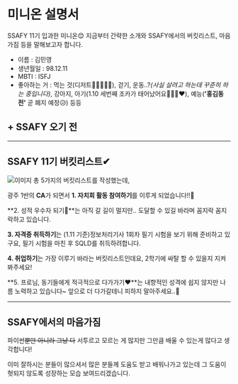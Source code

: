 # 미니온 설명서

SSAFY 11기 입과한 미니온😊
지금부터 간략한 소개와 SSAFY에서의 버킷리스트, 마음가짐 등을 말해보고자 합니다.

- 이름 : 김민영
- 생년월일 : 98.12.11
- MBTI : ISFJ
- 좋아하는 거 : 먹는 것(디저트🥨🥐🥞🍩🍪), 걷기, 운동..?*(사실 살려고 하는데 꾸준히 하는 중입니다)*, 강아지, 아기(1.10 세번째 조카가 태어났어요👶🏻🎊❤), 예능(**'홍김동전'** 곧 폐지 예정😥) 등등

**+ SSAFY 오기 전**
- 
--------------------------------------------------------------------------------------
## SSAFY 11기 버킷리스트✔

![이미지]((0102)bu.jpg)
총 5가지의 버킷리스트를 작성했는데,

광주 1반의 **CA**가 되면서 **1. 자치회 활동 참여하기**를 이루게 되었습니다!!🎉

**2. 성적 우수자 되기👑**는 아직 갈 길이 멀지만.. 도달할 수 있길 바라며 꼼지락 꼼지락하고 있습니다.

**3. 자격증 취득하기**는 (1.11 기준)정보처리기사 1회차 필기 시험을 보기 위해 준비하고 있구요, 필기 시험을 마친 후 SQLD를 취득하려합니다.

**4. 취업하기**는 가장 이루기 바라는 버킷리스트인데요, 2학기에 싸탈 할 수 있을지 지켜봐주세요!

**5. 프로님, 동기들에게 적극적으로 다가가기❤**는 내향적인 성격에 쉽지 않지만 나름 노력하고 있습니다~ 앞으로 더 다가갈테니 피하지 말아주세요..🤣

--------------------------------------------------------------------------------------
## SSAFY에서의 마음가짐

파이썬~~뿐만 아니라 그냥 다~~ 서투르고 모르는 게 많지만 그만큼 배울 수 있는게 많다고 생각합니다!

이미 잘하시는 분들이 많으셔서 많은 분들께 도움도 받고 배워나가고 있는데 그 도움이 헛되지 않도록 성장하는 모습 보여드리겠습니다.








